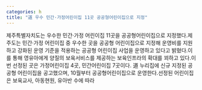 ```yaml
---
categories: h
title: "道 우수 민간·가정어린이집 11곳 공공형어린이집으로 지정"
---
```

제주특별자치도는 우수한 민간·가정 어린이집 11곳을 공공형어린이집으로 지정했다.제주도는 민간·가정 어린이집 중 우수한 곳을 공공형 어린이집으로 지정해 운영비를 지원하고 강화된 운영 기준을 적용하는 공공형 어린이집 사업을 운영하고 있다고 밝혔다.이를 통해 영유아에게 양질의 보육서비스를 제공하는 보육인프라의 확대를 꾀하고 있다.이번 선정된 곳은 가정어린이집 4곳, 민간어린이집 7곳이다. 道 누리집에 신규 지정된 공공형 어린이집을 공고했으며, 10월부터 공공형어린이집으로 운영한다.선정된 어린이집은 보육교사, 아동현원, 유아반 수에 따라